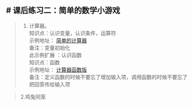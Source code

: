 ## # 课后练习二：简单的数学小游戏
>1. 计算器。   
> 知识点：认识变量，认识条件，运算符     
> 示例地址： [简单的计算器](https://scratch.mit.edu/projects/320985380/editor/ "简单的计算器")     
> 备注：变量初始化     
> 此示例扩展 ：认识函数      
> 知识点：函数    
> 示例地址： [计算器函数版](https://scratch.mit.edu/projects/321152158/editor "计算器函数版")    
> 备注：定义函数的时候不要忘了增加输入项，调用函数的时候不要忘了把回答传给输入项 

>2.鸡兔同笼